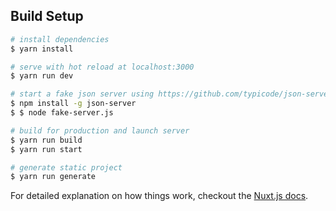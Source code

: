 

## Build Setup

``` bash
# install dependencies
$ yarn install

# serve with hot reload at localhost:3000
$ yarn run dev

# start a fake json server using https://github.com/typicode/json-server
$ npm install -g json-server
$ $ node fake-server.js

# build for production and launch server
$ yarn run build
$ yarn run start

# generate static project
$ yarn run generate
```

For detailed explanation on how things work, checkout the [Nuxt.js docs](https://github.com/nuxt/nuxt.js).

